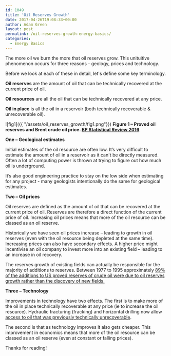 ```yaml
---
id: 1049
title: 'Oil Reserves Growth'
date: 2017-04-26T19:08:33+00:00
author: Adam Green
layout: post
permalink: /oil-reserves-growth-energy-basics/
categories:
  - Energy Basics
---
```


The more oil we burn the more that oil reserves grow.  This unituitive phenomenon occurs for three reasons - geology,
prices and technology.

Before we look at each of these in detail, let's define some key terminology.

**Oil reserves** are the amount of oil that can be technically recovered at the current price of oil.

**Oil resources** are all the oil that can be technically recovered at any price.

**Oil in place** is all the oil in a reservoir (both technically recoverable & unrecoverable oil).

![fig1]({{ "/assets/oil_reserves_growth/fig1.png"}})
**Figure 1 – Proved oil reserves and Brent crude oil price. [BP Statistical Review 2016](http://www.bp.com/content/dam/bp/excel/energy-economics/statistical-review-2016/bp-statistical-review-of-world-energy-2016-workbook.xlsx)**

**One – Geological estimates**

Initial estimates of the oil resource are often low. It’s very difficult to estimate the amount of oil in a reservoir as it can't be directly measured. Often a lot of computing power is thrown at trying to figure out how much oil is underground.

It’s also good engineering practice to stay on the low side when estimating for any project - many geologists intentionally do the same for geological estimates.

**Two – Oil prices**

Oil reserves are defined as the amount of oil that can be recovered at the current price of oil.  Reserves are therefore a direct function of the current price of oil. Increasing oil prices means that more of the oil resource can be classed as an oil reserve.

Historically we have seen oil prices increase – leading to growth in oil reserves (even with the oil resource being depleted at the same time).  Increasing prices can also have secondary effects. A higher price might incentivise an oil company to invest more into an existing field – leading to an increase in oil recovery.

The reserves growth of existing fields can actually be responsible for the majority of additions to reserves.  Between 1977 to 1995 approximately [89% of the additions to US proved reserves of crude oil were due to oil reserves growth rather than the discovery of new fields.](https://web.archive.org/web/20100806145740/http://www.eia.doe.gov/pub/oil_gas/natural_gas/feature_articles/1997/intricate_puzzle_oil_gas_reserves_growth/pdf/m07fa.pdf)

**Three – Technology**

Improvements in technology have two effects. The first is to make more of the oil in place technically recoverable at any price (ie to increase the oil resource). Hydraulic fracturing (fracking) and horizontal drilling now allow [access to oil that was previously technically unrecoverable](https://www.federalreserve.gov/econresdata/notes/feds-notes/2016/unraveling-the-oil-conundrum-productivity-improvements-and-cost-declines-in-the-us-shale-oil-industry-20160322.html).

The second is that as technology improves it also gets cheaper. This improvement in economics means that more of the oil resource can be classed as an oil reserve (even at constant or falling prices).

Thanks for reading!

